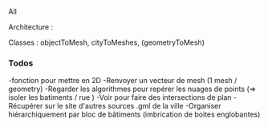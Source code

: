 All

Architecture :

Classes : objectToMesh, cityToMeshes, (geometryToMesh)

### Todos

 -fonction pour mettre en 2D
 -Renvoyer un vecteur de mesh (1 mesh / geometry)
 -Regarder les algorithmes pour repérer les nuages de points (=> isoler les batiments / rue )
 -Voir pour faire des intersections de plan
 -Récupérer sur le site d'autres sources .gml de la ville
 -Organiser hiérarchiquement par bloc de bâtiments (imbrication de boites englobantes)
